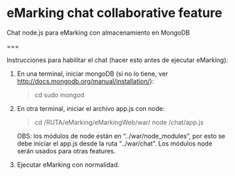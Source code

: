 eMarking chat collaborative feature
====

Chat node.js para eMarking con almacenamiento en MongoDB

===

Instrucciones para habilitar el chat (hacer esto antes de ejecutar eMarking):

1. En una terminal, iniciar mongoDB (si no lo tiene, ver http://docs.mongodb.org/manual/installation/):
	>cd
	>sudo mongod

2. En otra terminal, iniciar el archivo app.js con node:
	>cd /RUTA/eMarking/eMarkingWeb/war/
	>node /chat/app.js

	OBS: los módulos de node están en “../war/node_modules”, por esto se debe iniciar el app.js desde la ruta “../war/chat”. Los módulos node serán usados para otras features.

3. Ejecutar eMarking con normalidad.




